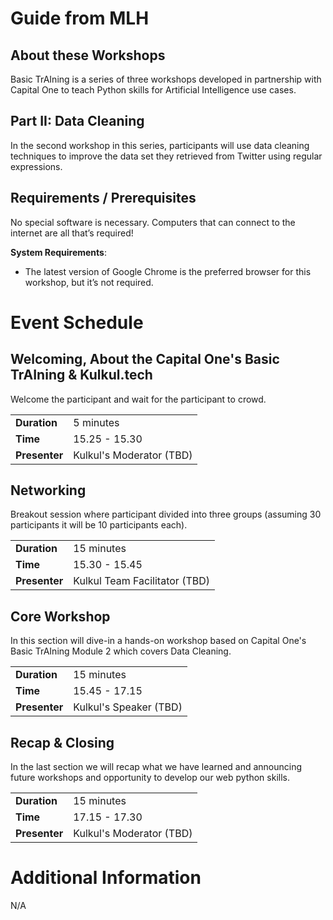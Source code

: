 # Guide from MLH

## About these Workshops

Basic TrAIning is a series of three workshops developed in partnership with Capital One to teach Python skills for Artificial Intelligence use cases.

## Part II: Data Cleaning

In the second workshop in this series, participants will use data cleaning techniques to improve the data set they retrieved from Twitter using regular expressions.

## Requirements / Prerequisites

No special software is necessary. Computers that can connect to the internet are all that’s required!

**System Requirements**:
* The latest version of Google Chrome is the preferred browser for this workshop, but it’s not required.

# Event Schedule

## Welcoming, About the Capital One's Basic TrAIning & Kulkul.tech

Welcome the participant and wait for the participant to crowd.

<table style="width:100%">
  <tr>
    <td><strong>Duration</strong></td>
    <td>5 minutes</td>
  </tr>
  <tr>
    <td><Strong>Time</Strong></td>
    <td>15.25 - 15.30</td>
  </tr>
  <tr>
    <td><strong>Presenter</strong></td>
    <td>Kulkul's Moderator (TBD)</td>
  </tr>
</table>

## Networking

Breakout session where participant divided into three groups (assuming 30 participants it will be 10 participants each).

<table style="width:100%">
  <tr>
    <td><strong>Duration</strong></td>
    <td>15 minutes</td>
  </tr>
  <tr>
    <td><Strong>Time</Strong></td>
    <td>15.30 - 15.45</td>
  </tr>
  <tr>
    <td><strong>Presenter</strong></td>
    <td>Kulkul Team Facilitator (TBD)</td>
  </tr>
</table>

## Core Workshop

In this section will dive-in a hands-on workshop based on Capital One's Basic TrAIning Module 2 which covers Data Cleaning.

<table style="width:100%">
  <tr>
    <td><strong>Duration</strong></td>
    <td>15 minutes</td>
  </tr>
  <tr>
    <td><Strong>Time</Strong></td>
    <td>15.45 - 17.15</td>
  </tr>
  <tr>
    <td><strong>Presenter</strong></td>
    <td>Kulkul's Speaker (TBD)</td>
  </tr>
</table>

## Recap & Closing

In the last section we will recap what we have learned and announcing future workshops and opportunity to develop our web python skills.

<table style="width:100%">
  <tr>
    <td><strong>Duration</strong></td>
    <td>15 minutes</td>
  </tr>
  <tr>
    <td><Strong>Time</Strong></td>
    <td>17.15 - 17.30</td>
  </tr>
  <tr>
    <td><strong>Presenter</strong></td>
    <td>Kulkul's Moderator (TBD)</td>
  </tr>
</table>

# Additional Information

N/A
